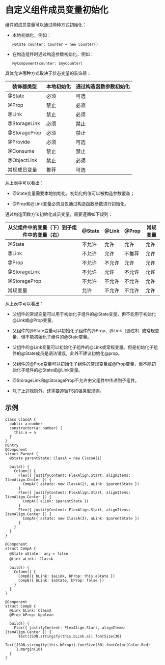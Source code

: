 # 自定义组件成员变量初始化

组件的成员变量可以通过两种方式初始化：


- 本地初始化，例如：
  ```
  @State counter: Counter = new Counter()
  ```

- 在构造组件时通过构造参数初始化，例如：
  ```
  MyComponent(counter: $myCounter)
  ```


具体允许哪种方式取决于状态变量的装饰器：


| 装饰器类型 | 本地初始化 | 通过构造函数参数初始化 |
| -------- | -------- | -------- |
| @State | 必须 | 可选 |
| @Prop | 禁止 | 必须 |
| @Link | 禁止 | 必须 |
| @StorageLink | 必须 | 禁止 |
| @StorageProp | 必须 | 禁止 |
| @Provide | 必须 | 可选 |
| @Consume | 禁止 | 禁止 |
| @ObjectLink | 禁止 | 必须 |
| 常规成员变量 | 推荐 | 可选 |


从上表中可以看出：


- @State变量需要本地初始化，初始化的值可以被构造参数覆盖；

- @Prop和@Link变量必须且仅通过构造函数参数进行初始化。


通过构造函数方法初始化成员变量，需要遵循如下规则：


| 从父组件中的变量（下）到子组件中的变量（右） | @State | @Link | @Prop | 常规变量 |
| -------- | -------- | -------- | -------- | -------- |
| @State | 不允许 | 允许 | 允许 | 允许 |
| @Link | 不允许 | 允许 | 不推荐 | 允许 |
| @Prop | 不允许 | 不允许 | 允许 | 允许 |
| @StorageLink | 不允许 | 允许 | 不允许 | 允许 |
| @StorageProp | 不允许 | 不允许 | 不允许 | 允许 |
| 常规变量 | 允许 | 不允许 | 不允许 | 允许 |


从上表中可以看出：


- 父组件的常规变量可以用于初始化子组件的@State变量，但不能用于初始化@Link或@Prop变量。

- 父组件的@State变量可以初始化子组件的@Prop、@Link（通过$）或常规变量，但不能初始化子组件的@State变量。

- 父组件的@Link变量可以初始化子组件的@Link或常规变量。但是初始化子组件的@State成员是语法错误，此外不建议初始化@prop。

- 父组件的@Prop变量可以初始化子组件的常规变量或@Prop变量，但不能初始化子组件的@State或@Link变量。

- @StorageLink和@StorageProp不允许由父组件中传递到子组件。

- 除了上述规则外，还需要遵循TS的强类型规则。


## 示例

```
class ClassA {
  public a:number
  constructor(a: number) {
    this.a = a
  }
}
@Entry
@Component
struct Parent {
  @State parentState: ClassA = new ClassA(1)
  
  build() {
    Column() {
      Flex({ justifyContent: FlexAlign.Start, alignItems: ItemAlign.Center }) {
        CompA({ astate: new ClassA(2), aLink: $parentState })
      }
      Flex({ justifyContent: FlexAlign.Start, alignItems: ItemAlign.Center }) {
        CompA({ aLink: $parentState })
      }
      Flex({ justifyContent: FlexAlign.Start, alignItems: ItemAlign.Center }) {
        CompA({ astate: new ClassA(3), aLink: $parentState })
      }
    }
  }
}

@Component
struct CompA {
  @State aState： any = false
  @Link aLink： ClassA
  
  build() {
    Column() {
      CompB({ bLink: $aLink, bProp: this.aState })
      CompB({ bLink: $aState, bProp: false })
    }
  }
}

@Component
struct CompB {
  @Link bLink: ClassA
  @Prop bProp: bpplean
  
  build() {
    Flex({ justifyContent: FlexAlign.Start, alignItems: ItemAlign.Center }) {
      Text(JSON.stringify(this.bLink.a)).fontSize(30)
      Text(JSON.stringify(this.bProp)).fontSize(30).fontColor(Color.Red)
     }.margin(10)
  }
}
```
